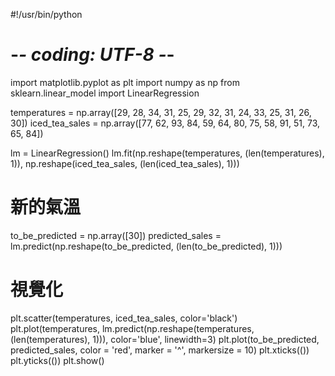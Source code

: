 #!/usr/bin/python
# -*- coding: UTF-8 -*- 

import matplotlib.pyplot as plt
import numpy as np
from sklearn.linear_model import LinearRegression

temperatures = np.array([29, 28, 34, 31, 25, 29, 32, 31, 24, 33, 25, 31, 26, 30])
iced_tea_sales = np.array([77, 62, 93, 84, 59, 64, 80, 75, 58, 91, 51, 73, 65, 84])

lm = LinearRegression()
lm.fit(np.reshape(temperatures, (len(temperatures), 1)), np.reshape(iced_tea_sales, (len(iced_tea_sales), 1)))

# 新的氣溫
to_be_predicted = np.array([30])
predicted_sales = lm.predict(np.reshape(to_be_predicted, (len(to_be_predicted), 1)))

# 視覺化
plt.scatter(temperatures, iced_tea_sales, color='black')
plt.plot(temperatures, lm.predict(np.reshape(temperatures, (len(temperatures), 1))), color='blue', linewidth=3)
plt.plot(to_be_predicted, predicted_sales, color = 'red', marker = '^', markersize = 10)
plt.xticks(())
plt.yticks(())
plt.show()
